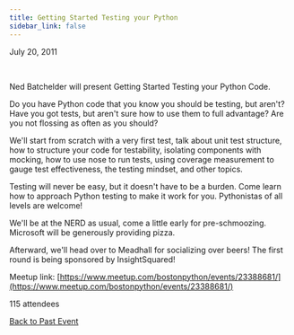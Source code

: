 ```yaml
---
title: Getting Started Testing your Python
sidebar_link: false
---
```


July 20, 2011


   

Ned Batchelder will present Getting Started Testing your Python Code.

Do you have Python code that you know you should be testing, but aren't? Have you got tests, but aren't sure how to use them to full advantage? Are you not flossing as often as you should?

We'll start from scratch with a very first test, talk about unit test structure, how to structure your code for testability, isolating components with mocking, how to use nose to run tests, using coverage measurement to gauge test effectiveness, the testing mindset, and other topics.

Testing will never be easy, but it doesn't have to be a burden. Come learn how to approach Python testing to make it work for you. Pythonistas of all levels are welcome!

We'll be at the NERD as usual, come a little early for pre-schmoozing. Microsoft will be generously providing pizza.

Afterward, we'll head over to Meadhall for socializing over beers! The first round is being sponsored by InsightSquared!


Meetup link: [https://www.meetup.com/bostonpython/events/23388681/](https://www.meetup.com/bostonpython/events/23388681/)

115 attendees

[Back to Past Event](past-events.md)